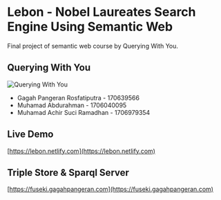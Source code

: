 # Lebon - Nobel Laureates Search Engine Using Semantic Web

Final project of semantic web course by Querying With You.

## Querying With You

![Querying With You](https://files.catbox.moe/wtn923.png)

- Gagah Pangeran Rosfatiputra - 170639566
- Muhamad Abdurahman - 1706040095
- Muhamad Achir Suci Ramadhan - 1706979354

## Live Demo

[https://lebon.netlify.com](https://lebon.netlify.com)

## Triple Store & Sparql Server

[https://fuseki.gagahpangeran.com](https://fuseki.gagahpangeran.com)
